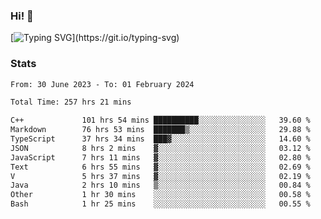 ### Hi!  👋

[![Typing SVG](https://readme-typing-svg.herokuapp.com?font=Fira+Code&pause=1000&width=435&lines=Hello!+I'm+Texiwustion.)](https://git.io/typing-svg)

### Stats

<!--START_SECTION:waka-->

```txt
From: 30 June 2023 - To: 01 February 2024

Total Time: 257 hrs 21 mins

C++             101 hrs 54 mins ██████████░░░░░░░░░░░░░░░   39.60 %
Markdown        76 hrs 53 mins  ███████▒░░░░░░░░░░░░░░░░░   29.88 %
TypeScript      37 hrs 34 mins  ███▓░░░░░░░░░░░░░░░░░░░░░   14.60 %
JSON            8 hrs 2 mins    ▓░░░░░░░░░░░░░░░░░░░░░░░░   03.12 %
JavaScript      7 hrs 11 mins   ▓░░░░░░░░░░░░░░░░░░░░░░░░   02.80 %
Text            6 hrs 55 mins   ▓░░░░░░░░░░░░░░░░░░░░░░░░   02.69 %
V               5 hrs 37 mins   ▓░░░░░░░░░░░░░░░░░░░░░░░░   02.19 %
Java            2 hrs 10 mins   ▒░░░░░░░░░░░░░░░░░░░░░░░░   00.84 %
Other           1 hr 30 mins    ░░░░░░░░░░░░░░░░░░░░░░░░░   00.58 %
Bash            1 hr 25 mins    ░░░░░░░░░░░░░░░░░░░░░░░░░   00.55 %
```

<!--END_SECTION:waka-->
